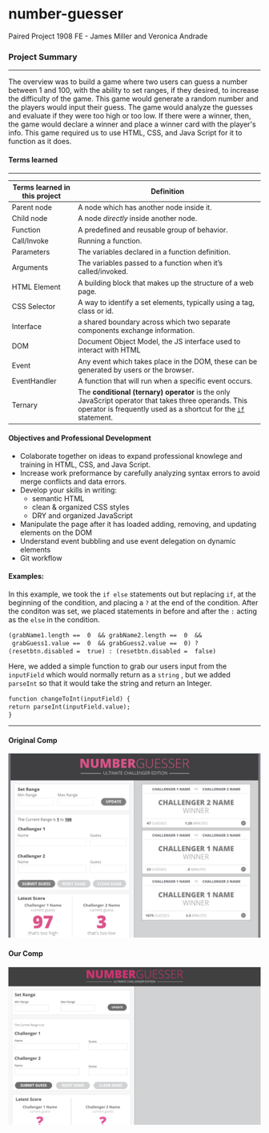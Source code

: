 # number-guesser
Paired Project 1908 FE - James Miller and Veronica Andrade 
### Project Summary  ###
***
The overview was to build a game where two users can guess a number between 1 and 100, with the ability to set ranges, 
if they desired, to increase the difficulty of the game. This game would generate a random number and the players would 
input their guess. The game would analyze the guesses and evaluate if they were too high or too low. If there were a winner,
then, the game would declare a winner and place a winner card with the player's info. This game required us to use HTML, CSS,
and Java Script for it to function as it does.

#### Terms learned
------
| Terms learned in this project | Definition | 
| ------------- | ---------- | 
| Parent node | A node which has another node inside it.|
| Child node  | A node  _directly_  inside another node. |
| Function | A predefined and reusable group of behavior. |
| Call/Invoke | Running a function. |
|  Parameters | The variables declared in a function definition. |
| Arguments | The variables passed to a function when it’s called/invoked. |	
| HTML Element | A building block that makes up the structure of a web page. |
|CSS Selector |  A way to identify a set elements, typically using a tag, class or id.|
| Interface |  a shared boundary across which two separate components exchange information.|
| DOM | Document Object Model, the JS interface used to interact with HTML |
| Event |  Any event which takes place in the DOM, these can be generated by users or the browser.|
| EventHandler|  A function that will run when a specific event occurs.|	
| Ternary |The **conditional (ternary) operator** is the only JavaScript operator that takes three operands. This operator is frequently used as a shortcut for the [`if`](https://developer.mozilla.org/en-US/docs/Web/JavaScript/Reference/Statements/if...else) statement.||

#### 	Objectives and Professional Development
+ Colaborate together on ideas to expand professional knowlege and training in HTML, CSS, and Java Script. 
+  Increase work preformance by carefully analyzing syntax errors to avoid merge conflicts and data errors.
+   Develop your skills in writing:
    -   semantic HTML
    -   clean & organized CSS styles
    -   DRY and organized JavaScript
+   Manipulate the page after it has loaded adding, removing, and updating elements on the DOM
+   Understand event bubbling and use event delegation on dynamic elements
+ Git workflow

#### Examples:
In this example, we took the `if else` statements out but replacing `if`, at the beginning of the condition, and placing a `?` at the end of the condition.  After the conditon was set, we placed statements in before and after the   `:` acting as the `else` in the condition.
```
(grabName1.length ==  0  && grabName2.length ==  0  &&
 grabGuess1.value ==  0  && grabGuess2.value ==  0) ?
(resetbtn.disabled =  true) : (resetbtn.disabled =  false) 
```

Here, we added a simple function to grab our users input from the `inputField` which would normally return as a `string` , but we added `parseInt` so that it would take the string and return an Integer.
```
function changeToInt(inputField) {
return parseInt(inputField.value);
} 
```
---
#### Original Comp
![Original comp](./images/number-guesser-og-comp.png)

#### Our Comp
![our copy](./images/our_comp.png)
